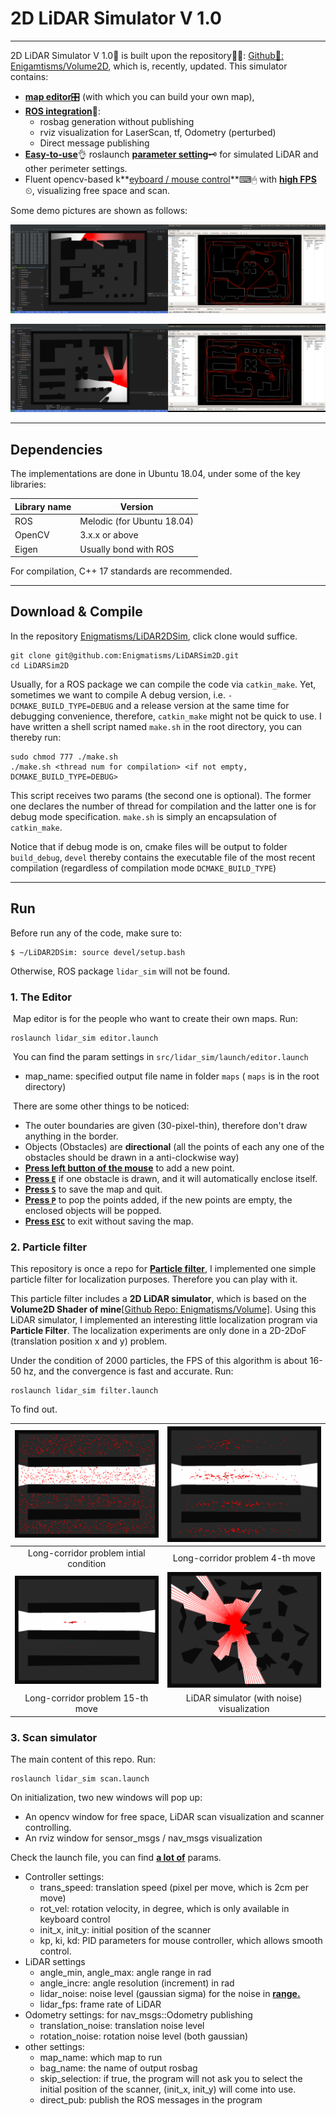 # 2D LiDAR Simulator V 1.0

---

2D LiDAR Simulator V 1.0🎇 is built upon the repository🎉🎉: [Github🔗: Enigamtisms/Volume2D](), which is, recently, updated. This simulator contains: 

- **<u>map editor</u>**🎛 (with which you can build your own map), 
- **<u>ROS integration</u>**🚀:
  - rosbag generation without publishing
  - rviz visualization for LaserScan, tf, Odometry (perturbed)
  - Direct message publishing
- **<u>Easy-to-use</u>**👌 roslaunch **<u>parameter setting</u>**🗝 for simulated LiDAR and other perimeter settings.
- Fluent opencv-based k**<u>eyboard / mouse control</u>**⌨🖱 with **<u>high FPS</u>**⏲, visualizing free space and scan.

Some demo pictures are shown as follows:

![](README/1.png)

![](README/2.png)

---

## Dependencies

The implementations are done in Ubuntu 18.04, under some of the key libraries:

| Library name | Version                    |
| ------------ | -------------------------- |
| ROS          | Melodic (for Ubuntu 18.04) |
| OpenCV       | 3.x.x or above             |
| Eigen        | Usually bond with ROS      |

For compilation, C++ 17 standards are recommended.

---

## Download & Compile

In the repository [Enigmatisms/LiDAR2DSim](https://github.com/Enigmatisms/LiDARSim2D), click clone would suffice.

```shell
git clone git@github.com:Enigmatisms/LiDARSim2D.git
cd LiDARSim2D
```

Usually, for a ROS package we can compile the code via `catkin_make`. Yet, sometimes we want to compile A debug version, i.e. `-DCMAKE_BUILD_TYPE=DEBUG` and a release version at the same time for debugging convenience, therefore, `catkin_make` might not be quick to use. I have written a shell script named `make.sh` in the root directory, you can thereby run:

```shell
sudo chmod 777 ./make.sh
./make.sh <thread num for compilation> <if not empty, DCMAKE_BUILD_TYPE=DEBUG>
```

This script receives two params (the second one is optional). The former one declares the number of thread for compilation and the latter one is for debug mode specification. `make.sh` is simply an encapsulation of `catkin_make`.

Notice that if debug mode is on, cmake files will be output to folder `build_debug`, `devel`  thereby contains the executable file of the most recent compilation (regardless of compilation mode `DCMAKE_BUILD_TYPE`)

---

## Run

Before run any of the code, make sure to:

```shell
$ ~/LiDAR2DSim: source devel/setup.bash
```

Otherwise, ROS package `lidar_sim` will not be found.

### 1. The Editor

​		Map editor is for the people who want to create their own maps. Run:

```shell
roslaunch lidar_sim editor.launch
```

​		You can find the param settings in `src/lidar_sim/launch/editor.launch`

- map_name: specified output file name in folder `maps` ( `maps` is in the root directory)

​		There are some other things to be noticed:

- The outer boundaries are given (30-pixel-thin), therefore don't draw anything in the border.
- Objects (Obstacles) are **directional** (all the points of each any one of the obstacles should be drawn in a anti-clockwise way)
- **<u>Press left button of the mouse</u>** to add a new point.
- **<u>Press `E`</u>** if one obstacle is drawn, and it will automatically enclose itself.
- **<u>Press `S`</u>** to save the map and quit.
- **<u>Press `P`</u>** to pop the points added, if the new points are empty, the enclosed objects will be popped.
- **<u>Press `ESC`</u>** to exit without saving the map.

### 2. Particle filter

This repository is once a repo for **<u>Particle filter</u>**, I implemented one simple particle filter for localization purposes. Therefore you can play with it.

This particle filter includes a **2D LiDAR simulator**, which is based on the **Volume2D Shader of mine**[[Github Repo: Enigmatisms/Volume\]](https://github.com/Enigmatisms/Volume). Using this LiDAR simulator, I implemented an interesting little localization program via **Particle Filter**. The localization experiments are only done in a 2D-2DoF (translation position x and y) problem.

 Under the condition of 2000 particles, the FPS of this algorithm is about 16-50 hz, and the convergence is fast and accurate. Run:

```shell
roslaunch lidar_sim filter.launch
```

To find out.

|          ![](README/img.png)           |            ![](README/img2.png)            |
| :------------------------------------: | :----------------------------------------: |
| Long-corridor problem intial condition |      Long-corridor problem 4-th move       |
|          ![](README/img3.png)          |            ![](README/ray2.png)            |
|    Long-corridor problem 15-th move    | LiDAR simulator (with noise) visualization |

### 3. Scan simulator

The main content of this repo. Run:

```shell
roslaunch lidar_sim scan.launch
```

On initialization, two new windows will pop up:

- An opencv window for free space, LiDAR scan visualization and scanner controlling.
- An rviz window for sensor_msgs / nav_msgs visualization

Check the launch file, you can find **<u>a lot of</u>** params.

- Controller settings:
  - trans_speed: translation speed (pixel per move, which is 2cm per move)
  - rot_vel: rotation velocity, in degree, which is only available in keyboard control
  - init_x, init_y: initial position of the scanner
  - kp, ki, kd: PID parameters for mouse controller, which allows smooth control.
- LiDAR settings
  - angle_min, angle_max: angle range in rad
  - angle_incre: angle resolution (increment) in rad
  - lidar_noise: noise level (gaussian sigma) for the noise in **<u>range.</u>**
  - lidar_fps: frame rate of LiDAR
- Odometry settings: for nav_msgs::Odometry publishing
  - translation_noise: translation noise level
  - rotation_noise: rotation noise level (both gaussian)
- other settings:
  - map_name: which map to run
  - bag_name: the name of output rosbag
  - skip_selection: if true, the program will not ask you to select the initial position of the scanner, (init_x, init_y) will come into use.
  - direct_pub: publish the ROS messages in the program 
